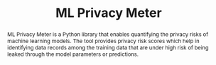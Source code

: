 ---
title: "ML Privacy Meter"
layout: publication
categories:
  - Research
abstract: "ML Privacy Meter is a Python library that enables quantifying the privacy risks of machine learning models. The tool provides privacy risk scores which help in identifying data records among the training data that are under high risk of being leaked through the model parameters or predictions."
authors: "Aadyaa Maddi, Sasi Kumar Murakonda, Reza Shokri, <b>Shadab Shaikh</b>, Milad Nasr,  Mihir Harshavardhan Khandekar"
type: "Software tool"
code: "https://github.com/privacytrustlab/ml_privacy_meter"
img: "/assets/images/ml-privacy-meter.png"
---